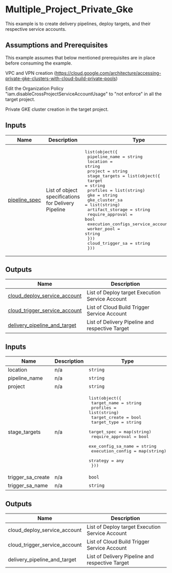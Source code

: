 # Multiple\_Project\_Private\_Gke

This example is to create delivery pipelines, deploy targets, and their respective service accounts.

## Assumptions and Prerequisites

This example assumes that below mentioned prerequisites are in place before consuming the example.

VPC and VPN creation (https://cloud.google.com/architecture/accessing-private-gke-clusters-with-cloud-build-private-pools)

Edit the Organization Policy "iam.disableCrossProjectServiceAccountUsage" to "not enforce" in all the target project.

Private GKE cluster creation in the target project.


## Inputs

| Name | Description | Type | Default | Required |
|------|-------------|------|---------|:--------:|
| <a name="input_pipeline_spec"></a> [pipeline\_spec](#input\_pipeline\_spec) | List of object specifications for Delivery Pipeline | <pre>list(object({<br>    pipeline_name = string<br>    location      = string<br>    project       = string<br>    stage_targets = list(object({<br>      target                            = string<br>      profiles                          = list(string)<br>      gke                               = string<br>      gke_cluster_sa                    = list(string)<br>      artifact_storage                  = string<br>      require_approval                  = bool<br>      execution_configs_service_account = string<br>      worker_pool                       = string<br>    }))<br>    cloud_trigger_sa = string<br>  }))</pre> | n/a | yes |

## Outputs

| Name | Description |
|------|-------------|
| <a name="output_cloud_deploy_service_account"></a> [cloud\_deploy\_service\_account](#output\_cloud\_deploy\_service\_account) | List of Deploy target Execution Service Account |
| <a name="output_cloud_trigger_service_account"></a> [cloud\_trigger\_service\_account](#output\_cloud\_trigger\_service\_account) | List of Cloud Build Trigger Service Account |
| <a name="output_delivery_pipeline_and_target"></a> [delivery\_pipeline\_and\_target](#output\_delivery\_pipeline\_and\_target) | List of Delivery Pipeline and respective Target |

<!-- BEGINNING OF PRE-COMMIT-TERRAFORM DOCS HOOK -->
## Inputs

| Name | Description | Type | Default | Required |
|------|-------------|------|---------|:--------:|
| location | n/a | `string` | n/a | yes |
| pipeline\_name | n/a | `string` | n/a | yes |
| project | n/a | `string` | n/a | yes |
| stage\_targets | n/a | <pre>list(object({<br>    target_name        = string<br>    profiles           = list(string)<br>    target_create      = bool<br>    target_type        = string<br>    target_spec        = map(string)<br>    require_approval   = bool<br>    exe_config_sa_name = string<br>    execution_config   = map(string)<br>    strategy           = any<br>  }))</pre> | n/a | yes |
| trigger\_sa\_create | n/a | `bool` | n/a | yes |
| trigger\_sa\_name | n/a | `string` | n/a | yes |

## Outputs

| Name | Description |
|------|-------------|
| cloud\_deploy\_service\_account | List of Deploy target Execution Service Account |
| cloud\_trigger\_service\_account | List of Cloud Build Trigger Service Account |
| delivery\_pipeline\_and\_target | List of Delivery Pipeline and respective Target |

<!-- END OF PRE-COMMIT-TERRAFORM DOCS HOOK -->

